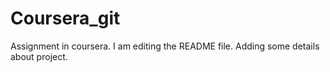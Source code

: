# Coursera_git
Assignment in coursera.
I am editing the README file. Adding some details about project.
